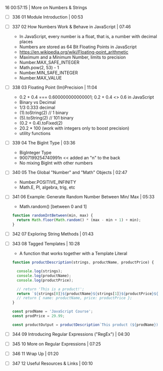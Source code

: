 16 00:57:15 | More on Numbers & Strings  
- [ ] 336 01 Module Introduction | 00:53  
- [ ] 337 02 How Numbers Work & Behave in JavaScript | 07:46
  - In JavaScript, every number is a float, that is, a number with decimal places
  - Numbers are stored as 64 Bit Floating Points in JavaScript
  - https://en.wikipedia.org/wiki/Floating-point_arithmetic
  - Maximum and a Minimum Number, limits to precision
  - Number.MAX_SAFE_INTEGER
  - Math.pow(2, 53) - 1
  - Number.MIN_SAFE_INTEGER
  - Number.MAX_VALUE
- [ ] 338 03 Floating Point (Im)Precision | 11:04
  - 0.2 + 0.4 === 0.600000000000001; 0.2 + 0.4 <> 0.6 in JavaScript
  - Binary vs Decimal
  - 1/3 0.333 decimal
  - (1).toString(2) // 1 binary
  - (5).toString(2) // 101 binary
  - (0.2 + 0.4).toFixed(2)
  - 20.2 * 100 (work with integers only to boost precision)
  - utility functions
- [ ] 339 04 The BigInt Type | 03:36
  - BigInteger Type
  - 9007199254740991n << added an "n" to the back
  - No mixing BigInt with other numbers
- [ ] 340 05 The Global "Number" and "Math" Objects | 02:47
  - Number.POSITIVE_INFINITY
  - Math.E, PI, algebra, trig, etc  
- [ ] 341 06 Example: Generate Random Number Between Min/ Max | 05:33

  - Math.random() [between 0 and 1]
  
  ```javascript
  function randomIntBetween(min, max) {
    return Math.floor(Math.random() * (max - min + 1) + min);
  }
  ```

- [ ] 342 07 Exploring String Methods | 01:43
- [ ] 343 08 Tagged Templates | 10:28
  - A function that works together with a Template Literal
  
  ```javascript
  function productDescription(strings, productName, productPrice) {
  
    console.log(strings);
    console.log(productName);
    console.log(productPrice);
  
    // return 'This is a product!';
    return `${strings[0]}${productName}${strings[1]}${productPrice}${strings[2]}`;
    // return { name: productName, price: productPrice };
  }
  
  const prodName = 'JavaScript Course';
  const prodPrice = 29.99;
  
  const productOutput = productDescription`This product (${prodName}) is ${prodPrice}`;
  ```
  
- [ ] 344 09 Introducing Regular Expressions ("RegEx") | 04:30  
- [ ] 345 10 More on Regular Expressions | 07:25  
- [ ] 346 11 Wrap Up | 01:20  
- [ ] 347 12 Useful Resources & Links | 00:10

